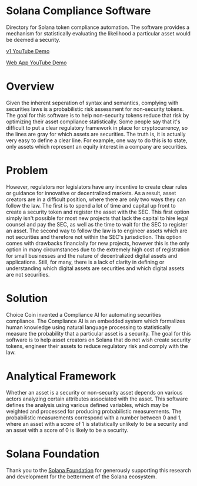 # Solana Compliance Software

Directory for Solana token compliance automation.
The software provides a mechanism for statistically evaluating the likelihood a particular asset would be deemed a security.

[v1 YouTube Demo](https://www.youtube.com/watch?v=cKHA-2AkGVs)

[Web App YouTube Demo](https://www.youtube.com/watch?v=qexNNDlzO7Q)

# Overview

Given the inherent seperation of syntax and semantics, complying with securities laws is a probabilistic risk assessment for non-security tokens.
The goal for this software is to help non-security tokens reduce that risk by optimizing their asset compliance statistically.
Some people say that it's difficult to put a clear regulatory framework in place for cryptocurrency, so the lines are gray for which assets are securities.
The truth is, it is actually very easy to define a clear line. For example, one way to do this is to state, only assets which represent an equity interest in a company are securities.

# Problem

However, regulators nor legislators have any incentive to create clear rules or guidance for innovative or decentralized markets. As a result, asset creators are in a difficult position, where there are only two ways they can follow the law. The first is to spend a lot of time and capital up front to create a security token and register the asset with the SEC. This first option simply isn't possible for most new projects that lack the capital to hire legal counsel and pay the SEC, as well as the time to wait for the SEC to register an asset. The second way to follow the law is to engineer assets which are not securities and therefore not within the SEC's jurisdiction. This option comes with drawbacks financially for new projects, however this is the only option in many circumstances due to the extremely high cost of registration for small businesses and the nature of decentralized digital assets and applications. Still, for many, there is a lack of clarity in defining or understanding which digital assets are securities and which digital assets are not securities. 

# Solution

Choice Coin invented a Compliance AI for automating securities compliance. The Compliance AI is an embedded system which formalizes human knowledge using natural language processing to statistically measure the probability that a particular asset is a security. The goal for this software is to help asset creators on Solana that do not wish create security tokens, engineer their assets to reduce regulatory risk and comply with the law.

# Analytical Framework

Whether an asset is a security or non-security asset depends on various actors analyzing certain attributes associated with the asset. This software defines the analysis using various defined variables, which may be weighted and processed for producing probabilistic measurements. The probabilistic measurements correspond with a number between 0 and 1, where an asset with a score of 1 is statistically unlikely to be a security and an asset with a score of 0 is likely to be a security.

# Solana Foundation

Thank you to the [Solana Foundation](https://solana.org/) for generously supporting this research and development for the betterment of the Solana ecosystem.

